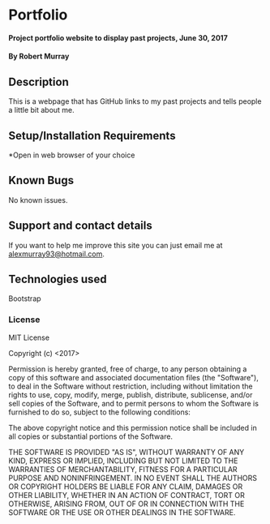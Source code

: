 # Portfolio

#### Project portfolio website to display past projects, June 30, 2017

#### By Robert Murray

## Description

This is a webpage that has GitHub links to my past projects and tells people a little bit about me.

## Setup/Installation Requirements

*Open in web browser of your choice

## Known Bugs

No known issues.

## Support and contact details

If you want to help me improve this site you can just email me at alexmurray93@hotmail.com.

## Technologies used

Bootstrap

### License

MIT License

Copyright (c) <2017> <Robert Murray>

Permission is hereby granted, free of charge, to any person obtaining a copy
of this software and associated documentation files (the "Software"), to deal
in the Software without restriction, including without limitation the rights
to use, copy, modify, merge, publish, distribute, sublicense, and/or sell
copies of the Software, and to permit persons to whom the Software is
furnished to do so, subject to the following conditions:

The above copyright notice and this permission notice shall be included in all
copies or substantial portions of the Software.

THE SOFTWARE IS PROVIDED "AS IS", WITHOUT WARRANTY OF ANY KIND, EXPRESS OR
IMPLIED, INCLUDING BUT NOT LIMITED TO THE WARRANTIES OF MERCHANTABILITY,
FITNESS FOR A PARTICULAR PURPOSE AND NONINFRINGEMENT. IN NO EVENT SHALL THE
AUTHORS OR COPYRIGHT HOLDERS BE LIABLE FOR ANY CLAIM, DAMAGES OR OTHER
LIABILITY, WHETHER IN AN ACTION OF CONTRACT, TORT OR OTHERWISE, ARISING FROM,
OUT OF OR IN CONNECTION WITH THE SOFTWARE OR THE USE OR OTHER DEALINGS IN THE
SOFTWARE.

